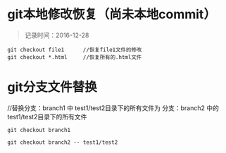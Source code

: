 # git本地修改恢复（尚未本地commit）
> 记录时间：2016-12-28

```git
git checkout file1      //恢复file1文件的修改
git checkout *.html     //恢复所有的.html文件

```


# git分支文件替换

//替换分支：branch1 中 test1/test2目录下的所有文件为 分支：branch2 中的test1/test2目录下的所有文件
```git
git checkout branch1

git checkout branch2 -- test1/test2
```